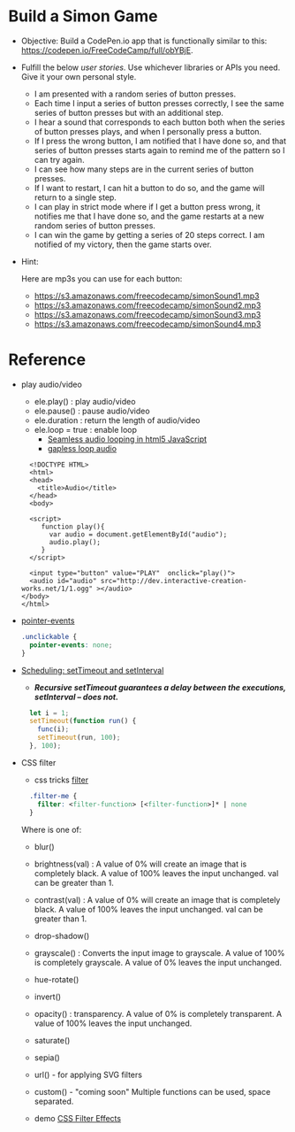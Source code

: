 # Build a Simon Game

- Objective: Build a CodePen.io app that is functionally similar to this: https://codepen.io/FreeCodeCamp/full/obYBjE.

- Fulfill the below _*user stories*_. Use whichever libraries or APIs you need. Give it your own personal style.
  - I am presented with a random series of button presses.
  - Each time I input a series of button presses correctly, I see the same series of button presses but with an additional step.
  - I hear a sound that corresponds to each button both when the series of button presses plays, and when I personally press a button.
  - If I press the wrong button, I am notified that I have done so, and that series of button presses starts again to remind me of the pattern so I can try again.
  - I can see how many steps are in the current series of button presses.
  - If I want to restart, I can hit a button to do so, and the game will return to a single step.
  - I can play in strict mode where if I get a button press wrong, it notifies me that I have done so, and the game restarts at a new random series of button presses.
  - I can win the game by getting a series of 20 steps correct. I am notified of my victory, then the game starts over.

- Hint: 

  Here are mp3s you can use for each button: 
  - https://s3.amazonaws.com/freecodecamp/simonSound1.mp3
  - https://s3.amazonaws.com/freecodecamp/simonSound2.mp3
  - https://s3.amazonaws.com/freecodecamp/simonSound3.mp3
  - https://s3.amazonaws.com/freecodecamp/simonSound4.mp3
  
  
# Reference

- play audio/video
  - ele.play() : play audio/video
  - ele.pause() : pause audio/video
  - ele.duration : return the length of audio/video
  - ele.loop = true : enable loop
    - [Seamless audio looping in html5 JavaScript](http://www.kevssite.com/2015/11/22/seamless-audio-looping/)
    - [gapless loop audio](https://github.com/regosen/Gapless-5)
  
  ```
    <!DOCTYPE HTML>
    <html>
    <head>
      <title>Audio</title>
    </head>
    <body>

    <script>
       function play(){
         var audio = document.getElementById("audio");
         audio.play();
       }
    </script>

    <input type="button" value="PLAY"  onclick="play()">
    <audio id="audio" src="http://dev.interactive-creation-works.net/1/1.ogg" ></audio>
  </body>
  </html>
  ```
  
- [pointer-events](https://css-tricks.com/almanac/properties/p/pointer-events/)
  ```css
  .unclickable {
    pointer-events: none;
  }
  ```

- [Scheduling: setTimeout and setInterval](http://javascript.info/settimeout-setinterval)
  - _**Recursive setTimeout guarantees a delay between the executions, setInterval – does not.**_
  ```javascript
    let i = 1;
    setTimeout(function run() {
      func(i);
      setTimeout(run, 100);
    }, 100);
  ```

- CSS filter
  - css tricks [filter](https://css-tricks.com/almanac/properties/f/filter/)
  ```css
    .filter-me {
      filter: <filter-function> [<filter-function>]* | none
    }
  ```
  Where is one of:
    - blur()
    - brightness(val) : A value of 0% will create an image that is completely black. A value of 100% leaves the input unchanged. val can be greater than 1.
    - contrast(val) : A value of 0% will create an image that is completely black. A value of 100% leaves the input unchanged. val can be greater than 1.
    - drop-shadow()
    - grayscale() : Converts the input image to grayscale. A value of 100% is completely grayscale. A value of 0% leaves the input unchanged.
    - hue-rotate()
    - invert()
    - opacity() : transparency. A value of 0% is completely transparent. A value of 100% leaves the input unchanged.
    - saturate()
    - sepia()
    - url() - for applying SVG filters
    - custom() - "coming soon"
    Multiple functions can be used, space separated.
    
  - demo [CSS Filter Effects](http://html5-demos.appspot.com/static/css/filters/index.html)
  
